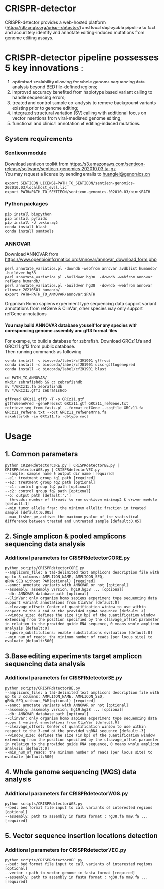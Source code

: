 CRISPR-detector
====

CRISPR-detector provides a web-hosted platform (https://db.cngb.org/crispr-detector/) and local deployable pipeline to fast and accurately identify and annotate editing-induced mutations from genome editing assays. 

# CRISPR-detector pipeline possesses 5 key innovations :  

1) optimized scalability allowing for whole genome sequencing data analysis beyond BED file-defined regions;   
2) improved accuracy benefited from haplotype based variant calling to handle sequencing errors;  
3) treated and control sample co-analysis to remove background variants existing prior to genome editing;  
4) integrated structural variation (SV) calling with additional focus on vector insertions from viral-mediated genome editing;   
5) functional and clinical annotation of editing-induced mutations. 


## System requirements
### Sentieon module
Download sentieon toolkit from
https://s3.amazonaws.com/sentieon-release/software/sentieon-genomics-202010.03.tar.gz  
You may request a license by sending emails to huanglei@genomics.cn

```
export SENTIEON_LICENSE=PATH_TO_SENTIEON/sentieon-genomics-202010.03/localhost_eval.lic  
export PATH=PATH_TO_SENTIEON/sentieon-genomics-202010.03/bin:$PATH
```

### Python packages
```
pip install biopython  
pip install pyfaidx  
pip install -U textwrap3  
conda install blast  
conda install samtools  
```

### ANNOVAR
Download ANNOVAR from
https://www.openbioinformatics.org/annovar/annovar_download_form.php  
  
```
perl annotate_variation.pl -downdb -webfrom annovar avdblist humandb/ -buildver hg38  
perl annotate_variation.pl -buildver hg38  -downdb -webfrom annovar refGene humandb/  
perl annotate_variation.pl -buildver hg38  -downdb -webfrom annovar clinvar_20210501 humandb/  
export PATH=PATH_TO_ANNOVAR/annovar:$PATH  
```

Organism Homo sapiens experiment type sequencing data support variant annotations from refGene & ClinVar, other species may only support refGene annotations

#### You may build ANNOVAR database youself for any species with coresponding genome assembly and gff3 format files
For example, to build a database for zebrafish. Download GRCz11.fa and GRCz11.gff3 from public database.  
Then running commands as following:  

```
conda install -c bioconda/label/cf201901 gffread  
conda install -c bioconda/label/cf201901 ucsc-gtftogenepred  
conda install -c bioconda/label/cf201901 blast  

cd PATH_TO_ANNOVAR/  
mkdir zebrafishdb && cd zebrafishdb  
mv */GRCz11.fa zebrafishdb  
mv */GRCz11.gff3 zebrafishdb  

gffread GRCz11.gff3 -T -o GRCz11.gtf  
gtfToGenePred -genePredExt GRCz11.gtf GRCz11_refGene.txt  
retrieve_seq_from_fasta.pl --format refGene --seqfile GRCz11.fa GRCz11_refGene.txt --out GRCz11_refGeneMrna.fa    
makeblastdb -in GRCz11.fa -dbtype nucl  
```

# Usage  
## 1. Common parameters
 ``` 
python CRISPRdetectorCORE.py | CRISPRdetectorBE.py | CRISPRdetectorWGS.py | CRISPRdetectorVEC.py
--sample: sample name & output dir name [required]
--e1: treatment group fq1 path [required]
--e2: treatment group fq2 path [optional]
--c1: control group fq2 path [optional]
--c2: control group fq2 path [optional]
--o: output path [default:'.']
--threads: number of threads to run sentieon minimap2 & driver module [default:1] 
--min_tumor_allele_frac: the minimum allelic fraction in treated sample [default:0.005] 
--max_fisher_pv_active: the maximum pvalue of the statistical difference between treated and untreated sample [default:0.05] 
```

## 2. Single amplicon & pooled amplicons sequencing data analysis
### Additional parameters for CRISPRdetectorCORE.py 
```
python scripts/CRISPRdetectorCORE.py
--amplicons_file: a tab-delimited text amplicons description file with up to 3 columns: AMPLICON_NAME, AMPLICON_SEQ, gRNA_SEQ_without_PAM(optional) [required]  
--anno: annotate variants with ANNOVAR or not [optional]
--assembly: assembly version, hg19,hg38 ... [optional]
--db: ANNOVAR database path [optional]
--ClinVar: only organism homo sapiens experiment type sequencing data support variant annotations from ClinVar [default:0]  
--cleavage_offset: Center of quantification window to use within respect to the 3-end of the provided sgRNA sequence [default:-3]
--window_size: defines the size (in bp) of the quantification window extending from the position specified by the cleavage_offset parameter in relation to the provided guide RNA sequence, 0 means whole amplicon analysis [default:0]
--ignore_substitutions: enable substitutions evaluation [default:0]  
--min_num_of_reads: the minimum number of reads (per locus site) to evaluate [default:500] 
```

## 3.Base editing experiments target amplicon sequencing data analysis
### Additional parameters for CRISPRdetectorBE.py
```
python scripts/CRISPRdetectorBE.py
--amplicons_file: a tab-delimited text amplicons description file with up to 3 columns: AMPLICON_NAME, AMPLICON_SEQ, gRNA_SEQ_without_PAM(optional) [required]  
--anno: annotate variants with ANNOVAR or not [optional]
--assembly: assembly version, hg19,hg38 ... [optional]
--db: ANNOVAR database path [optional]
--ClinVar: only organism homo sapiens experiment type sequencing data support variant annotations from ClinVar [default:0]  
--cleavage_offset: Center of quantification window to use within respect to the 3-end of the provided sgRNA sequence [default:-3]
--window_size: defines the size (in bp) of the quantification window extending from the position specified by the cleavage_offset parameter in relation to the provided guide RNA sequence, 0 means whole amplicon analysis [default:0]
--min_num_of_reads: the minimum number of reads (per locus site) to evaluate [default:500] 
```

## 4. Whole genome sequencing (WGS) data analysis
### Additional parameters for CRISPRdetectorWGS.py
```
python scripts/CRISPRdetectorWGS.py
--bed: bed format file input to call variants of interested regions [optional]
--assembly: path to assembly in fasta format : hg38.fa mm9.fa ... [required]    
```

## 5. Vector sequence insertion locations detection 
### Additional parameters for CRISPRdetectorVEC.py
```
python scripts/CRISPRdetectorVEC.py
--bed: bed format file input to call variants of interested regions [optional]
--vector : path to vector genome in fasta format [required]   
--assembly: path to assembly in fasta format : hg38.fa mm9.fa ... [required]
```
